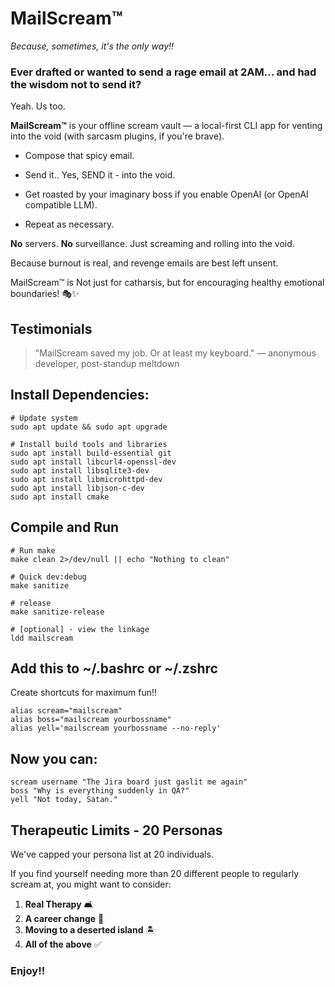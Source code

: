 # MailScream&trade;

_Because, sometimes, it's the only way!!_

### Ever drafted or wanted to send a rage email at 2AM... and had the wisdom not to send it?

Yeah. Us too.

**MailScream&trade;** is your offline scream vault — a local-first CLI app for venting into the void (with sarcasm plugins, if you're brave).

* Compose that spicy email.

* Send it.. Yes, SEND it - into the void.

* Get roasted by your imaginary boss if you enable OpenAI (or OpenAI compatible LLM).

* Repeat as necessary.

**No** servers. **No** surveillance. Just screaming and rolling into the void.

Because burnout is real, and revenge emails are best left unsent.

MailScream&trade; is Not just for catharsis, but for encouraging healthy emotional boundaries! 🎭✨


## Testimonials

> "MailScream saved my job. Or at least my keyboard." — anonymous developer, post-standup meltdown

## Install Dependencies:

```shell
# Update system
sudo apt update && sudo apt upgrade

# Install build tools and libraries
sudo apt install build-essential git
sudo apt install libcurl4-openssl-dev
sudo apt install libsqlite3-dev
sudo apt install libmicrohttpd-dev
sudo apt install libjson-c-dev
sudo apt install cmake

```

## Compile and Run

```shell
# Run make
make clean 2>/dev/null || echo "Nothing to clean"

# Quick dev:debug
make sanitize

# release
make sanitize-release

# [optional] - view the linkage
ldd mailscream
```

## Add this to ~/.bashrc or ~/.zshrc

Create shortcuts for maximum fun!!

```shell
alias scream="mailscream"
alias boss="mailscream yourbossname"
alias yell='mailscream yourbossname --no-reply'
```

## Now you can:

```shell
scream username "The Jira board just gaslit me again"
boss "Why is everything suddenly in QA?"
yell "Not today, Satan."
```

## Therapeutic Limits - 20 Personas
We've capped your persona list at 20 individuals. 

If you find yourself needing more than 20 different people to regularly scream at, you might want to consider:

1. **Real Therapy** 🛋️
2. **A career change** 💼  
3. **Moving to a deserted island** 🏝️
4. **All of the above** ✅

### Enjoy!!

